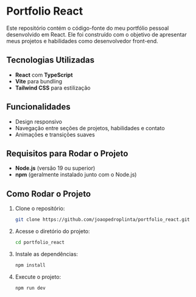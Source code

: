 # Portfolio React

Este repositório contém o código-fonte do meu portfólio pessoal desenvolvido em React. Ele foi construído com o objetivo de apresentar meus projetos e habilidades como desenvolvedor front-end.

## Tecnologias Utilizadas
- **React** com **TypeScript**
- **Vite** para bundling
- **Tailwind CSS** para estilização

## Funcionalidades
- Design responsivo
- Navegação entre seções de projetos, habilidades e contato
- Animações e transições suaves

## Requisitos para Rodar o Projeto
- **Node.js** (versão 19 ou superior)
- **npm** (geralmente instalado junto com o Node.js)

## Como Rodar o Projeto
1. Clone o repositório:
   ```bash
   git clone https://github.com/joaopedroplinta/portfolio_react.git
   ```

2. Acesse o diretório do projeto:
   ```bash
   cd portfolio_react
   ```

3. Instale as dependências:
   ```bash
   npm install
   ```
4. Execute o projeto:
   ```bash
   npm run dev
   ```
